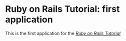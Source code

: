 # Ruby on Rails Tutorial: first application

This is the first application for the [*Ruby on Rails Tutorial*](http://railstutorial.org/)